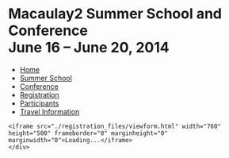 
<!-- saved from url=(0100)http://www.math.illinois.edu/Macaulay2/Events/MeetingAndSchool2014June/Information/registration.html -->
<html lang="en"><head><meta http-equiv="Content-Type" content="text/html; charset=UTF-8">
      <title>Macaulay2 Summer School and Confernce</title>
    <link rel="stylesheet" type="text/css" href="./css/conference.css">
</head>
<body>



<div id="container">
	<div id="header">
		<h1>
			Macaulay2 Summer School and Conference <br> June
	16 – June 20, 2014
		</h1>
	</div>
	<div id="navigation">
		<ul>
			<li><a href="./index.html">Home</a></li>
			<li><a href="./summerschool.html">Summer School</a></li>
			<li><a href="./conference.html">Conference</a></li>
			<li><a href="./registration.html">Registration</a></li>
			<li><a href="./participants.html">Participants</a></li>
			<li><a href="./travel.html">Travel Information</a></li>
		</ul>
	</div>
	<div id="content">
		
	<iframe src="./registration_files/viewform.html" width="760" height="500" frameborder="0" marginheight="0" marginwidth="0">Loading...</iframe>
	</div>
	
</div></body></html>